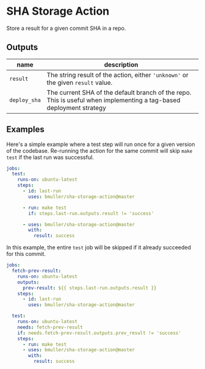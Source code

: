 # SHA Storage Action

Store a result for a given commit SHA in a repo.

## Outputs

|name|description|
|-|-|
|`result`| The string result of the action, either `'unknown'` or the given `result` value.|
|`deploy_sha`| The current SHA of the default branch of the repo. This is useful when implementing a tag-based deployment strategy|

## Examples

Here's a simple example where a test step will run once for a given version of the codebase. Re-running the action for the same commit will skip `make test` if the last run was successful.

```yaml
jobs:
  test:
    runs-on: ubuntu-latest
    steps:
      - id: last-run
        uses: bmuller/sha-storage-action@master

      - run: make test
        if: steps.last-run.outputs.result != 'success'

      - uses: bmuller/sha-storage-action@master
        with:
          result: success
```

In this example, the entire `test` job will be skipped if it already succeeded for this commit.

```yaml
jobs:
  fetch-prev-result:
    runs-on: ubuntu-latest
    outputs:
      prev-result: ${{ steps.last-run.outputs.result }}
    steps:
      - id: last-run
        uses: bmuller/sha-storage-action@master

  test:
    runs-on: ubuntu-latest
    needs: fetch-prev-result
    if: needs.fetch-prev-result.outputs.prev_result != 'success'
    steps:
      - run: make test
      - uses: bmuller/sha-storage-action@master
        with:
          result: success
```
